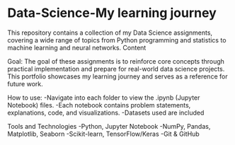 # Data-Science-My learning journey
This repository contains a collection of my Data Science assignments, covering a wide range of topics from Python programming and statistics to machine learning and neural networks.
Content

Goal:
The goal of these assignments is to reinforce core concepts through practical implementation and prepare for real-world data science projects. 
This portfolio showcases my learning journey and serves as a reference for future work.

How to use:
-Navigate into each folder to view the .ipynb (Jupyter Notebook) files.
-Each notebook contains problem statements, explanations, code, and visualizations.
-Datasets used are included 

Tools and Technologies 
-Python, Jupyter Notebook
-NumPy, Pandas, Matplotlib, Seaborn
-Scikit-learn, TensorFlow/Keras
-Git & GitHub

